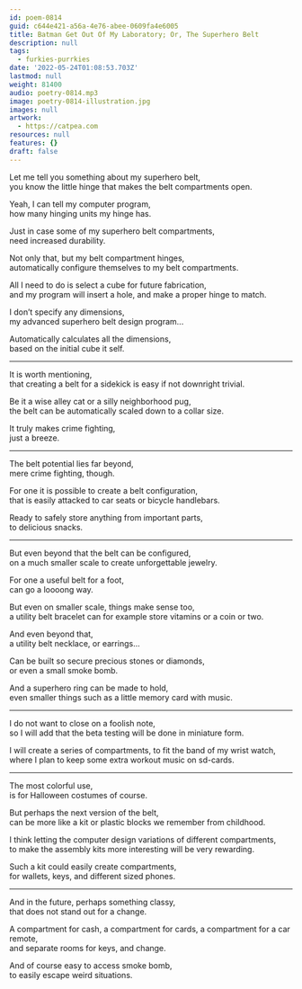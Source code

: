 ```yaml
---
id: poem-0814
guid: c644e421-a56a-4e76-abee-0609fa4e6005
title: Batman Get Out Of My Laboratory; Or, The Superhero Belt
description: null
tags:
  - furkies-purrkies
date: '2022-05-24T01:08:53.703Z'
lastmod: null
weight: 81400
audio: poetry-0814.mp3
image: poetry-0814-illustration.jpg
images: null
artwork:
  - https://catpea.com
resources: null
features: {}
draft: false
---
```


Let me tell you something about my superhero belt,\
you know the little hinge that makes the belt compartments open.

Yeah, I can tell my computer program,\
how many hinging units my hinge has.

Just in case some of my superhero belt compartments,\
need increased durability.

Not only that, but my belt compartment hinges,\
automatically configure themselves to my belt compartments.

All I need to do is select a cube for future fabrication,\
and my program will insert a hole, and make a proper hinge to match.

I don’t specify any dimensions,\
my advanced superhero belt design program...

Automatically calculates all the dimensions,\
based on the initial cube it self.

---

It is worth mentioning,\
that creating a belt for a sidekick is easy if not downright trivial.

Be it a wise alley cat or a silly neighborhood pug,\
the belt can be automatically scaled down to a collar size.

It truly makes crime fighting,\
just a breeze.

---

The belt potential lies far beyond,\
mere crime fighting, though.

For one it is possible to create a belt configuration,\
that is easily attacked to car seats or bicycle handlebars.

Ready to safely store anything from important parts,\
to delicious snacks.

---

But even beyond that the belt can be configured,\
on a much smaller scale to create unforgettable jewelry.

For one a useful belt for a foot,\
can go a loooong way.

But even on smaller scale, things make sense too,\
a utility belt bracelet can for example store vitamins or a coin or two.

And even beyond that,\
a utility belt necklace, or earrings...

Can be built so secure precious stones or diamonds,\
or even a small smoke bomb.

And a superhero ring can be made to hold,\
even smaller things such as a little memory card with music.

---

I do not want to close on a foolish note,\
so I will add that the beta testing will be done in miniature form.

I will create a series of compartments, to fit the band of my wrist watch,\
where I plan to keep some extra workout music on sd-cards.

---

The most colorful use,\
is for Halloween costumes of course.

But perhaps the next version of the belt,\
can be more like a kit or plastic blocks we remember from childhood.

I think letting the computer design variations of different compartments,\
to make the assembly kits more interesting will be very rewarding.

Such a kit could easily create compartments,\
for wallets, keys, and different sized phones.

---

And in the future, perhaps something classy,\
that does not stand out for a change.

A compartment for cash, a compartment for cards, a compartment for a car remote,\
and separate rooms for keys, and change.

And of course easy to access smoke bomb,\
to easily escape weird situations.
